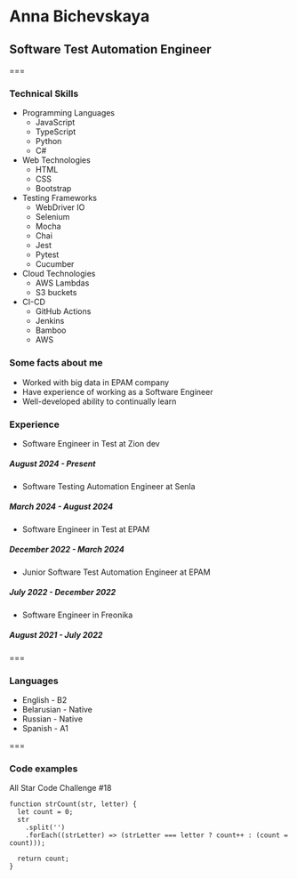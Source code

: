 # Anna Bichevskaya
## Software Test Automation Engineer
===
### Technical Skills
* Programming Languages
    + JavaScript
    + TypeScript
    + Python
    + C#
* Web Technologies
    + HTML 
    + CSS 
    + Bootstrap
* Testing Frameworks
    + WebDriver IO
    + Selenium
    + Mocha
    + Chai
    + Jest
    + Pytest
    + Cucumber
* Cloud Technologies
    + AWS Lambdas
    + S3 buckets
* CI-CD 
    + GitHub Actions
    + Jenkins
    + Bamboo
    + AWS

### Some facts about me
* Worked with big data in EPAM company
* Have experience of working as a Software Engineer
* Well-developed ability to continually learn

### Experience
* Software Engineer in Test at Zion dev
##### August 2024 - Present
* Software Testing Automation Engineer at Senla
##### March 2024 - August 2024
* Software Engineer in Test at EPAM
##### December 2022 - March 2024
* Junior Software Test Automation Engineer at EPAM
##### July 2022 - December 2022
* Software Engineer in Freonika 
##### August 2021 - July 2022

===
### Languages
* English - B2
* Belarusian - Native
* Russian - Native
* Spanish - A1

===
### Code examples
All Star Code Challenge #18
```
function strCount(str, letter) {
  let count = 0;
  str
    .split('')
    .forEach((strLetter) => (strLetter === letter ? count++ : (count = count)));

  return count;
}
```